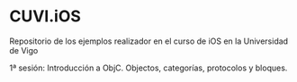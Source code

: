 CUVI.iOS
========

Repositorio de los ejemplos realizador en el curso de iOS en la Universidad de Vigo

1ª sesión: Introducción a ObjC. Objectos, categorías, protocolos y bloques.

